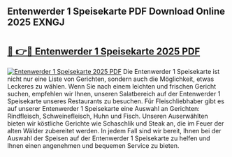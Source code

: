 ## Entenwerder 1 Speisekarte PDF Download Online 2025 EXNGJ

# <h2><a href="http://gc7pyi.nevu.top/?p=Entenwerder+1+Speisekarte">🔗 👉🔴 Entenwerder 1 Speisekarte 2025 PDF</a></h2>

[![Entenwerder 1 Speisekarte 2025 PDF](https://i.imgur.com/dBaPXMq.png)](http://gc7pyi.nevu.top/?p=Entenwerder+1+Speisekarte)
Die Entenwerder 1 Speisekarte ist nicht nur eine Liste von Gerichten, sondern auch die Möglichkeit, etwas Leckeres zu wählen. Wenn Sie nach einem leichten und frischen Gericht suchen, empfehlen wir Ihnen, unseren Salatbereich auf der Entenwerder 1 Speisekarte unseres Restaurants zu besuchen. Für Fleischliebhaber gibt es auf unserer Entenwerder 1 Speisekarte eine Auswahl an Gerichten: Rindfleisch, Schweinefleisch, Huhn und Fisch. Unseren Auserwählten bieten wir köstliche Gerichte wie Schaschlik und Steak an, die im Feuer der alten Wälder zubereitet werden. In jedem Fall sind wir bereit, Ihnen bei der Auswahl der Speisen auf der Entenwerder 1 Speisekarte zu helfen und Ihnen einen angenehmen und bequemen Service zu bieten.
